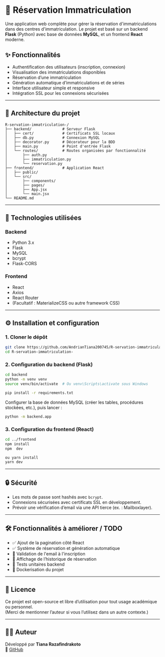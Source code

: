 # 🚗 Réservation Immatriculation

Une application web complète pour gérer la réservation d'immatriculations dans des centres d'immatriculation. Le projet est basé sur un backend **Flask** (Python) avec base de données **MySQL**, et un frontend **React** moderne.

## ✨ Fonctionnalités

- Authentification des utilisateurs (inscription, connexion)
- Visualisation des immatriculations disponibles
- Réservation d’une immatriculation
- Génération automatique d’immatriculations et de séries
- Interface utilisateur simple et responsive
- Intégration SSL pour les connexions sécurisées

---

## 📁 Architecture du projet

```
R-servation-immatriculation-/
├── backend/              # Serveur Flask
│   ├── cert/             # Certificats SSL locaux
│   ├── db.py             # Connexion MySQL
│   ├── decorator.py      # Décorateur pour la BDD
│   ├── main.py           # Point d'entrée Flask
│   └── routes/           # Routes organisées par fonctionnalité
│       ├── auth.py
│       ├── immatriculation.py
│       └── reservation.py
├── frontend/             # Application React
│   ├── public/
│   └── src/
│       ├── components/
│       ├── pages/
│       ├── App.jsx
│       └── main.jsx
└── README.md
```

---

## 🧰 Technologies utilisées

### Backend
- Python 3.x
- Flask
- MySQL
- bcrypt
- Flask-CORS

### Frontend
- React
- Axios
- React Router
- (Facultatif : MaterializeCSS ou autre framework CSS)

---

## ⚙️ Installation et configuration

### 1. Cloner le dépôt

```bash
git clone https://github.com/AndrianTiana200745/R-servation-immatriculation-.git
cd R-servation-immatriculation-
```

### 2. Configuration du backend (Flask)

```bash
cd backend
python -m venv venv
source venv/bin/activate  # Ou venv\Scripts\activate sous Windows

pip install -r requirements.txt
```

Configurer la base de données MySQL (créer les tables, procédures stockées, etc.), puis lancer :

```bash
python -m backend.app
```

### 3. Configuration du frontend (React)

```bash
cd ../frontend
npm install
npm  dev

ou yarn install 
yarn dev
```

---

## 🔒 Sécurité

- Les mots de passe sont hashés avec `bcrypt`.
- Connexions sécurisées avec certificats SSL en développement.
- Prévoir une vérification d’email via une API tierce (ex. : Mailboxlayer).

---

## 🛠️ Fonctionnalités à améliorer / TODO

- ✅ Ajout de la pagination côté React
- ✅ Système de réservation et génération automatique
- 🔲 Validation de l'email à l'inscription
- 🔲 Affichage de l’historique de réservation
- 🔲 Tests unitaires backend
- 🔲 Dockerisation du projet

---

## 📄 Licence

Ce projet est open-source et libre d’utilisation pour tout usage académique ou personnel.  
(Merci de mentionner l’auteur si vous l’utilisez dans un autre contexte.)

---

## 👨‍💻 Auteur

Développé par **Tiana Razafindrakoto**  
🔗 [GitHub](https://github.com/AndrianTiana200745)
